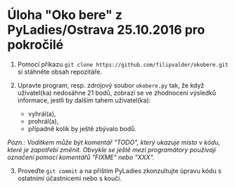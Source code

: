 # Úloha "Oko bere" z PyLadies/Ostrava 25.10.2016 pro pokročilé

1. Pomocí příkazu `git clone https://github.com/filipvalder/okobere.git` si stáhněte obsah repozitáře.

2. Upravte program, resp. zdrojový soubor `okobere.py` tak, že když uživatel(ka) nedosáhne 21 bodů, zobrazí se ve zhodnocení výsledků informace, jestli by dalším tahem uživatel(ka):
	- vyhrál(a),
	- prohrál(a),
	- případně kolik by ještě zbývalo bodů.

  _Pozn.: Vodítkem může být komentář "TODO", který ukazuje místo v kódu, které je zapotřebí změnit. Obvykle se ještě mezi programátory používají označení pomocí komentářů "FIXME" nebo "XXX"._

3. Proveďte `git commit` a na příštím PyLadies zkonzultujte úpravu kódu s ostatními účastnicemi nebo s kouči.